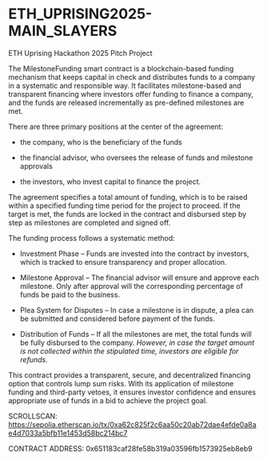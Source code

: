 # ETH_UPRISING2025-MAIN_SLAYERS
ETH Uprising Hackathon 2025 Pitch Project

The MilestoneFunding smart contract is a blockchain-based funding mechanism that keeps capital in check and distributes funds to a company in a systematic and responsible way. It facilitates milestone-based and transparent financing where investors offer funding to finance a company, and the funds are released incrementally as pre-defined milestones are met.

There are three primary positions at the center of the agreement:

- the company, who is the beneficiary of the funds

- the financial advisor, who oversees the release of funds and milestone approvals

- the investors, who invest capital to finance the project.

The agreement specifies a total amount of funding, which is to be raised within a specified funding time period for the project to proceed. If the target is met, the funds are locked in the contract and disbursed step by step as milestones are completed and signed off.

The funding process follows a systematic method:

- Investment Phase – Funds are invested into the contract by investors, which is tracked to ensure transparency and proper allocation.

- Milestone Approval – The financial advisor will ensure and approve each milestone. Only after approval will the corresponding percentage of funds be paid to the business.

- Plea System for Disputes – In case a milestone is in dispute, a plea can be submitted and considered before payment of the funds.

- Distribution of Funds – If all the milestones are met, the total funds will be fully disbursed to the company. *However, in case the target amount is not collected within the stipulated time, investors are eligible for refunds.*

This contract provides a transparent, secure, and decentralized financing option that controls lump sum risks. With its application of milestone funding and third-party vetoes, it ensures investor confidence and ensures appropriate use of funds in a bid to achieve the project goal.

SCROLLSCAN: https://sepolia.etherscan.io/tx/0xa62c825f2c6aa50c20ab72dae4efde0a8ae4d7033a5bfb11e1453d58bc214bc7

CONTRACT ADDRESS: 0x651183caf28fe58b319a03596fb1573925eb8eb9
